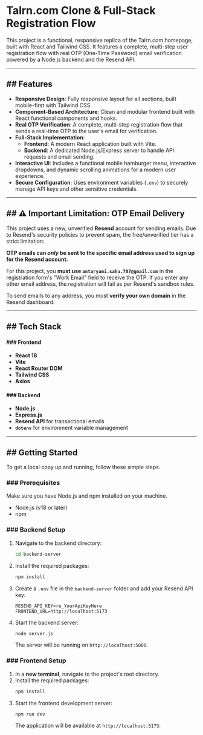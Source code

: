 # Talrn.com Clone & Full-Stack Registration Flow

This project is a functional, responsive replica of the Talrn.com homepage, built with React and Tailwind CSS. It features a complete, multi-step user registration flow with real OTP (One-Time Password) email verification powered by a Node.js backend and the Resend API.

---

## ## Features

- **Responsive Design**: Fully responsive layout for all sections, built mobile-first with Tailwind CSS.
- **Component-Based Architecture**: Clean and modular frontend built with React functional components and hooks.
- **Real OTP Verification**: A complete, multi-step registration flow that sends a real-time OTP to the user's email for verification.
- **Full-Stack Implementation**:
    - **Frontend**: A modern React application built with Vite.
    - **Backend**: A dedicated Node.js/Express server to handle API requests and email sending.
- **Interactive UI**: Includes a functional mobile hamburger menu, interactive dropdowns, and dynamic scrolling animations for a modern user experience.
- **Secure Configuration**: Uses environment variables (`.env`) to securely manage API keys and other sensitive credentials.

---

## ## ⚠️ Important Limitation: OTP Email Delivery

This project uses a new, unverified **Resend** account for sending emails. Due to Resend's security policies to prevent spam, the free/unverified tier has a strict limitation:

**OTP emails can *only* be sent to the specific email address used to sign up for the Resend account.**

For this project, you **must use `antaryami.sahu.707@gmail.com`** in the registration form's "Work Email" field to receive the OTP. If you enter any other email address, the registration will fail as per Resend's sandbox rules.

To send emails to any address, you must **verify your own domain** in the Resend dashboard.

---

## ## Tech Stack

#### ### Frontend
- **React 18**
- **Vite**
- **React Router DOM**
- **Tailwind CSS**
- **Axios**

#### ### Backend
- **Node.js**
- **Express.js**
- **Resend API** for transactional emails
- **`dotenv`** for environment variable management

---

## ## Getting Started

To get a local copy up and running, follow these simple steps.

### ### Prerequisites

Make sure you have Node.js and npm installed on your machine.
- Node.js (v18 or later)
- npm

### ### Backend Setup

1.  Navigate to the backend directory:
    ```sh
    cd backend-server
    ```
2.  Install the required packages:
    ```sh
    npm install
    ```
3.  Create a `.env` file in the `backend-server` folder and add your Resend API key:
    ```env
    RESEND_API_KEY=re_YourApiKeyHere
    FRONTEND_URL=http://localhost:5173
    ```
4.  Start the backend server:
    ```sh
    node server.js
    ```
    The server will be running on `http://localhost:5000`.

### ### Frontend Setup

1.  In a **new terminal**, navigate to the project's root directory.
2.  Install the required packages:
    ```sh
    npm install
    ```
3.  Start the frontend development server:
    ```sh
    npm run dev
    ```
    The application will be available at `http://localhost:5173`.